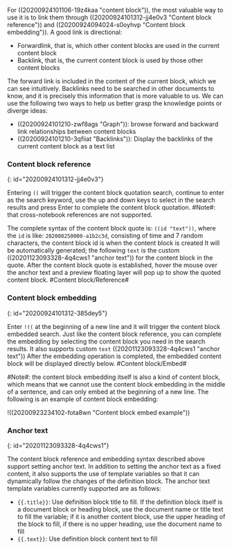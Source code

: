 For ((20200924101106-19z4kaa "content block")), the most valuable way to use it is to link them through ((20200924101312-jj4e0v3 "Content block reference")) and ((20200924094024-s0oyhvp "Content block embedding")). A good link is directional:

* Forwardlink, that is, which other content blocks are used in the current content block
* Backlink, that is, the current content block is used by those other content blocks

The forward link is included in the content of the current block, which we can see intuitively. Backlinks need to be searched in other documents to know, and it is precisely this information that is more valuable to us. We can use the following two ways to help us better grasp the knowledge points or diverge ideas:

* ((20200924101210-zwf8ags "Graph")): browse forward and backward link relationships between content blocks
* ((20200924101210-3qfiiat "Backlinks")): Display the backlinks of the current content block as a text list

### Content block reference
{: id="20200924101312-jj4e0v3"}

Entering `((` will trigger the content block quotation search, continue to enter as the search keyword, use the up and down keys to select in the search results and press Enter to complete the content block quotation. #Note#: that cross-notebook references are not supported.

The complete syntax of the content block quote is: `((id "text"))`, where the `id` is like: `202008250000-a1b2c3d`, consisting of time and 7 random characters, the content block id is when the content block is created It will be automatically generated; the following `text` is the custom ((20201123093328-4q4cws1 "anchor text")) for the content block in the quote. After the content block quote is established, hover the mouse over the anchor text and a preview floating layer will pop up to show the quoted content block. #Content block/Reference#

### Content block embedding
{: id="20200924101312-385dey5"}

Enter `!((` at the beginning of a new line and it will trigger the content block embedded search. Just like the content block reference, you can complete the embedding by selecting the content block you need in the search results. It also supports custom `text` ((20201123093328-4q4cws1 "anchor text")) After the embedding operation is completed, the embedded content block will be displayed directly below. #Content block/Embed#

#Note#: the content block embedding itself is also a kind of content block, which means that we cannot use the content block embedding in the middle of a sentence, and can only embed at the beginning of a new line. The following is an example of content block embedding:

!((20200923234102-fota8wn "Content block embed example"))

### Anchor text
{: id="20201123093328-4q4cws1"}

The content block reference and embedding syntax described above support setting anchor text. In addition to setting the anchor text as a fixed content, it also supports the use of template variables so that it can dynamically follow the changes of the definition block. The anchor text template variables currently supported are as follows:

* `{{.title}}`: Use definition block title to fill. If the definition block itself is a document block or heading block, use the document name or title text to fill the variable; if it is another content block, use the upper heading of the block to fill, if there is no upper heading, use the document name to fill
* `{{.text}}`: Use definition block content text to fill
